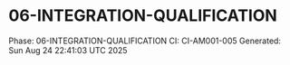 # 06-INTEGRATION-QUALIFICATION
Phase: 06-INTEGRATION-QUALIFICATION
CI: CI-AM001-005
Generated: Sun Aug 24 22:41:03 UTC 2025
